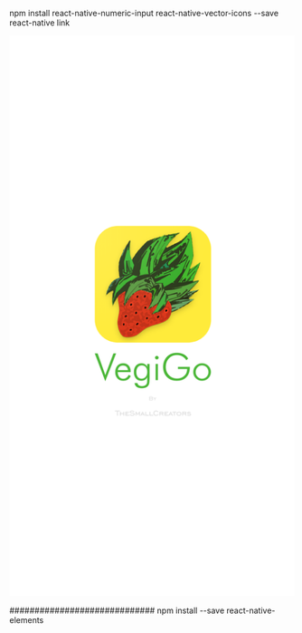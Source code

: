 npm install react-native-numeric-input react-native-vector-icons --save
react-native link

![alt text](https://github.com/Amagnum/VegiGo-V1.0.0/blob/master/assets/splash.png?raw=true)

#############################
npm install --save react-native-elements
